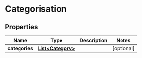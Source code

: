 
# Categorisation

## Properties
Name | Type | Description | Notes
------------ | ------------- | ------------- | -------------
**categories** | [**List&lt;Category&gt;**](Category.md) |  |  [optional]



